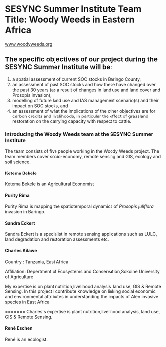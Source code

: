 # SESYNC Summer Institute Team Title: Woody Weeds in Eastern Africa

www.woodyweeds.org

## The specific objectives of our project during the SESYNC Summer Institute will be: 
1.	a spatial assessment of current SOC stocks in Baringo County, 
2.	an assessment of past SOC stocks and how these have changed over the past 30 years (as a result of changes in land use and land cover and Prosopis invasion),
3.	modelling of future land use and IAS management scenario(s) and their impact on SOC stocks, and
4.	an assessment of what the implications of the other objectives are for carbon credits and livelihoods, in particular the effect of grassland restoration on the carrying capacity with respect to cattle. 

### Introducing the Woody Weeds team at the SESYNC Summer Institute
The team consists of five people working in the Woody Weeds project. The team members cover socio-economy, remote sensing and GIS, ecology and soil science.  
#### Ketema Bekele
Ketema Bekele is an Agricultural Economist
#### Purity Rima
Purity Rima is mapping the spatiotemporal dynamics of *Prosopis juliflora* invasion in Baringo.
#### Sandra Eckert
Sandra Eckert is a specialist in remote sensing applications such as LULC, land degradation and restoration assessments etc. 
#### Charles Kilawe

Country : Tanzania, East Africa

Affiliation: Depertment of Ecosystems and Conservation,Sokoine University of Agriculture

My expertise is on plant nutrition,livelihood analysis, land use, GIS & Remote Sensing.  In this project I contribute knowledge on linking social economic and environmental attributes in understanding the impacts of Alen invasive species in East Africa

=======
Charles's expertise is plant nutrition,livelihood analysis, land use, GIS & Remote Sensing.

#### René Eschen
René is an ecologist.

